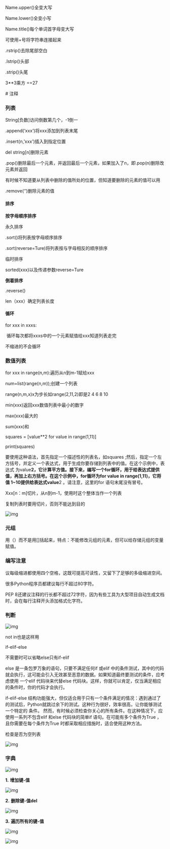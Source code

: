 Name.upper()全变大写

Name.lower()全变小写

Name.title()每个单词首字母变大写

 

可使用+号将字符串连接起来

 

.rstrip()去除尾部空白

.lstrip()头部

.strip()头尾

 

3**3乘方  ==27

 

\# 注释

 

### 列表

String[负数]访问倒数第几个，-1倒一

.append(‘xxx’)将xxx添加到列表末尾

.insert(n,’xxx’)插入到指定位置

del string[n]删除元素

.pop()删除最后一个元素，并返回最后一个元素，如果加入了n，即.pop(n)删除改元素并返回

有时候不知道要从列表中删除的值所处的位置，但知道要删除的元素的值可以用

.remove(‘’)删除元素的值

#### 排序

**按字母顺序排序**

永久排序

.sort()将列表按字母顺序排序

.sort(reverse=Ture)将列表按与字母相反的顺序排序

临时排序

sorted(xxx)以及传递参数reverse=Ture

**倒着排序**

.reverse()

 

len（xxx）确定列表长度

#### 循环

for xxx in xxxs:

​       循环每次都将xxxs中的一个元素赋值给xxx知道列表走完

不缩进的不会循环

 

### 数值列表

for xxx in range(n,m):遍历从n到m-1赋给xxx

num=list(range(n,m));创建一个列表

range(n,m,x)x为步长如range(2,11,2)即是2 4 6 8 10

min(xxx)返回xxx数值列表中最小的数字

max(xxx)最大的

sum(xxx)和

 

squares = [value**2 for value in range(1,11)]

print(squares)

要使用这种语法，首先指定一个描述性的列表名，如squares ;然后，指定一个左方括号，并定义一个表达式，用于生成你要存储到列表中的值。在这个示例中，表达式 为value**2，它计算平方值。接下来，编写一个for循环，用于给表达式提供值，再加上右方括号。在这个示例中，for循环为for value in range(1,11)，它将值 1~10提供给表达式value**2 。请注意，这里的for 语句末尾没有冒号。

 

Xxx[n：m]切片，从n到m-1，使用时这个整体当作一个列表

复制列表时要用切片，否则不能达到目的

![img](file:///C:/Users/86189/AppData/Local/Temp/msohtmlclip1/01/clip_image002.png)

### 元组

用（）而不是用[]括起来，特点：不能修改元组的元素，但可以给存储元组的变量赋值。

### 编写注意

议每级缩进都使用四个空格，这既可提高可读性，又留下了足够的多级缩进空间。

很多Python程序员都建议每行不超过80字符。

PEP 8还建议注释的行长都不超过72字符，因为有些工具为大型项目自动生成文档时，会在每行注释开头添加格式化字符。

 

### 判断

![img](file:///C:/Users/86189/AppData/Local/Temp/msohtmlclip1/01/clip_image004.png)

not in也是这样用

if-elif-else

不需要时可以省略else只有if-elif

else 是一条包罗万象的语句，只要不满足任何if 或elif 中的条件测试，其中的代码就会执行，这可能会引入无效甚至恶意的数据。如果知道最终要测试的条件，应考虑使用 一个elif 代码块来代替else 代码块。这样，你就可以肯定，仅当满足相应的条件时，你的代码才会执行。

if-elif-else 结构功能强大，但仅适合用于只有一个条件满足的情况：遇到通过了的测试后，Python就跳过余下的测试。这种行为很好，效率很高，让你能够测试一个特定的 条件。 然而，有时候必须检查你关心的所有条件。在这种情况下，应使用一系列不包含elif 和else 代码块的简单if 语句。在可能有多个条件为True ，且你需要在每个条件为True 时都采取相应措施时，适合使用这种方法。

 

检查是否为空列表

![img](file:///C:/Users/86189/AppData/Local/Temp/msohtmlclip1/01/clip_image006.png)

 

### 字典

![img](file:///C:/Users/86189/AppData/Local/Temp/msohtmlclip1/01/clip_image008.png)

**1.**       **增加键-值**

![img](file:///C:/Users/86189/AppData/Local/Temp/msohtmlclip1/01/clip_image010.png)

**2.**       **删除键-值del**

![img](file:///C:/Users/86189/AppData/Local/Temp/msohtmlclip1/01/clip_image012.png)

**3.**       **遍历所有的键-值**

![img](file:///C:/Users/86189/AppData/Local/Temp/msohtmlclip1/01/clip_image014.png)

![img](file:///C:/Users/86189/AppData/Local/Temp/msohtmlclip1/01/clip_image016.png)